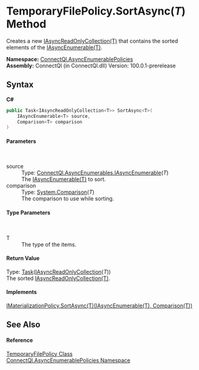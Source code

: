 # TemporaryFilePolicy.SortAsync(*T*) Method 
 

Creates a new <a href="T_ConnectQl_AsyncEnumerables_IAsyncReadOnlyCollection_1">IAsyncReadOnlyCollection(T)</a> that contains the sorted elements of the <a href="T_ConnectQl_AsyncEnumerables_IAsyncEnumerable_1">IAsyncEnumerable(T)</a>.

**Namespace:**&nbsp;<a href="N_ConnectQl_AsyncEnumerablePolicies">ConnectQl.AsyncEnumerablePolicies</a><br />**Assembly:**&nbsp;ConnectQl (in ConnectQl.dll) Version: 100.0.1-prerelease

## Syntax

**C#**<br />
``` C#
public Task<IAsyncReadOnlyCollection<T>> SortAsync<T>(
	IAsyncEnumerable<T> source,
	Comparison<T> comparison
)

```


#### Parameters
&nbsp;<dl><dt>source</dt><dd>Type: <a href="T_ConnectQl_AsyncEnumerables_IAsyncEnumerable_1">ConnectQl.AsyncEnumerables.IAsyncEnumerable</a>(*T*)<br />The <a href="T_ConnectQl_AsyncEnumerables_IAsyncEnumerable_1">IAsyncEnumerable(T)</a> to sort.</dd><dt>comparison</dt><dd>Type: <a href="http://msdn2.microsoft.com/en-us/library/tfakywbh" target="_blank">System.Comparison</a>(*T*)<br />The comparison to use while sorting.</dd></dl>

#### Type Parameters
&nbsp;<dl><dt>T</dt><dd>The type of the items.</dd></dl>

#### Return Value
Type: <a href="http://msdn2.microsoft.com/en-us/library/dd321424" target="_blank">Task</a>(<a href="T_ConnectQl_AsyncEnumerables_IAsyncReadOnlyCollection_1">IAsyncReadOnlyCollection</a>(*T*))<br />The sorted <a href="T_ConnectQl_AsyncEnumerables_IAsyncReadOnlyCollection_1">IAsyncReadOnlyCollection(T)</a>.

#### Implements
<a href="M_ConnectQl_AsyncEnumerablePolicies_IMaterializationPolicy_SortAsync__1">IMaterializationPolicy.SortAsync(T)(IAsyncEnumerable(T), Comparison(T))</a><br />

## See Also


#### Reference
<a href="T_ConnectQl_AsyncEnumerablePolicies_TemporaryFilePolicy">TemporaryFilePolicy Class</a><br /><a href="N_ConnectQl_AsyncEnumerablePolicies">ConnectQl.AsyncEnumerablePolicies Namespace</a><br />